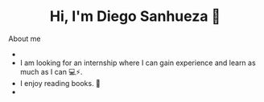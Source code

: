 


<div align="center">
<h1 align="center">Hi, I'm Diego Sanhueza 👋</h1>
</div>

About me

-
- I am looking for an internship where I can gain experience and learn as much as I can 💻⚡️.
- I enjoy reading books. 💭
-
<br>




